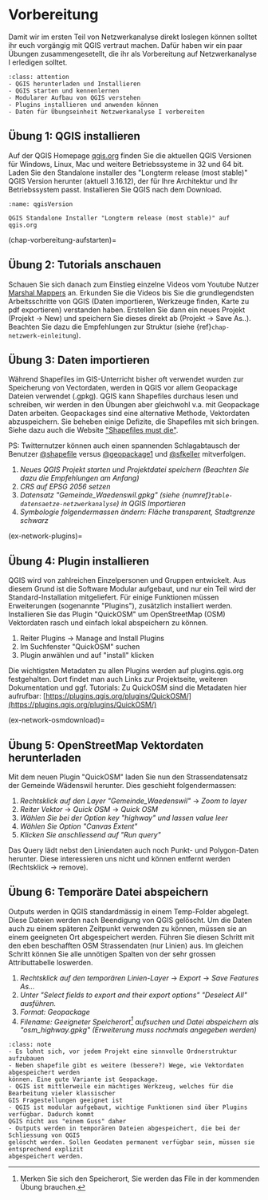 
# Vorbereitung

Damit wir im ersten Teil von Netzwerkanalyse direkt loslegen können solltet ihr euch vorgängig mit QGIS vertraut machen. Dafür haben wir ein paar Übungen zusammengesetellt, die ihr als Vorbereitung auf Netzwerkanalyse I erledigen solltet.

```{admonition} Übungsziele
:class: attention
- QGIS herunterladen und Installieren
- QGIS starten und kennenlernen
- Modularer Aufbau von QGIS verstehen
- Plugins installieren und anwenden können
- Daten für Übungseinheit Netzwerkanalyse I vorbereiten
```

## Übung 1: QGIS installieren
Auf der QGIS Homepage [qgis.org](https://www.qgis.org/de/site/forusers/download.html) finden Sie die aktuellen QGIS Versionen für Windows, Linux, Mac und weitere Betriebssysteme in 32 und 64 bit. Laden Sie den Standalone installer des "Longterm release (most stable)" QGIS Version herunter (aktuell 3.16.12), der für Ihre Architektur und Ihr Betriebssystem passt. Installieren Sie QGIS nach dem Download.


```{figure} figures/qgis316.png
:name: qgisVersion

QGIS Standalone Installer "Longterm release (most stable)" auf qgis.org
```
(chap-vorbereitung-aufstarten)=
<!-- ## Übung 2: QGIS aufstarten
Nach der Installation starten Sie "QGIS Desktop 3.10.0 **with GRASS 7.8.0**". Der Zusatz "with GRASS" ist sehr wichtig, vor allem für die zukünftigen Aufgaben in Netzwerkanalyse I - III. Sollte den Link im Startmenü nicht verfügbar sein, können Sie die entsprechende exe-Datei auch an folgendem Ort finden: *C:\Program Files\QGIS 3.10\bin\qgis-bin-g7.exe*. Mit Rechtslick > an Startmenü anheften können Sie eine Verknüpfung mit der korrekten QGIS Version erstellen.

Wechseln Sie als erstes die Sprache des Userinterface auf Englisch _(Einstellungen -> Optionen -> Allgemein -> Benutzeroberflächenübersetzung)_.


```{figure} figures/qgisGrass.jpg
:width: 300px
:name: qgisgrass

Achtet beim Aufstarten unbedingt darauf, dass QGIS **mit GRASS** GIS gestartet wird
``` -->

## Übung 2: Tutorials anschauen

Schauen Sie sich danach zum Einstieg einzelne Videos vom Youtube Nutzer [Marshal Mappers](https://www.youtube.com/channel/UCKwC9hcJr-4mgsNUeJzMAvA/videos) an. Erkunden Sie die Videos bis Sie die grundlegendsten Arbeitsschritte von QGIS (Daten importieren, Werkzeuge finden, Karte zu pdf exportieren) verstanden haben. Erstellen Sie dann ein neues Projekt (Projekt -> New) und speichern Sie dieses direkt ab (Projekt -> Save As..). Beachten Sie dazu die Empfehlungen zur Struktur (siehe {ref}`chap-netzwerk-einleitung`).

## Übung 3: Daten importieren

Während Shapefiles im GIS-Unterricht bisher oft verwendet wurden zur Speicherung von Vectordaten, werden in QGIS vor allem Geopackage Dateien verwendet (.gpkg). QGIS kann Shapefiles durchaus lesen und schreiben, wir werden in den Übungen aber gleichwohl v.a. mit Geopackage Daten arbeiten. Geopackages sind eine alternative Methode, Vektordaten abzuspeichern. Sie beheben einige Defizite, die Shapefiles mit sich bringen. Siehe dazu auch die Website ["Shapefiles must die"](http://switchfromshapefile.org/). 

PS: Twitternutzer können auch einen spannenden Schlagabtausch der Benutzer [@shapefile](https://twitter.com/shapefiIe) versus [@geopackage1](https://twitter.com/geopackage1) und [@sfkeller](https://twitter.com/sfkeller) mitverfolgen.

1. _Neues QGIS Projekt starten und Projektdatei speichern (Beachten Sie dazu die Empfehlungen am Anfang)_
2. _CRS auf EPSG 2056 setzen_
3. _Datensatz "Gemeinde_Waedenswil.gpkg" (siehe {numref}`table-datensaetze-netzwerkanalyse`) in QGIS Importieren_
4. _Symbologie folgendermassen ändern: Fläche transparent, Stadtgrenze schwarz_


(ex-network-plugins)=
## Übung 4: Plugin installieren

QGIS wird von zahlreichen Einzelpersonen und Gruppen entwickelt. Aus diesem Grund ist die Software Modular aufgebaut, und nur ein Teil wird der Standard-Installation mitgeliefert. Für einige Funktionen müssen Erweiterungen (sogenannte "Plugins"), zusätzlich installiert werden. Installieren Sie das Plugin "QuickOSM" um OpenStreetMap (OSM) Vektordaten rasch und einfach lokal abspeichern zu können.

1. Reiter Plugins -> Manage and Install Plugins
2. Im Suchfenster "QuickOSM" suchen
3. Plugin anwählen und auf "install" klicken

Die wichtigsten Metadaten zu allen Plugins werden auf plugins.qgis.org festgehalten. Dort findet man auch Links zur Projektseite, weiteren Dokumentation und ggf. Tutorials: Zu QuickOSM sind die Metadaten hier aufrufbar: [https://plugins.qgis.org/plugins/QuickOSM/](https://plugins.qgis.org/plugins/QuickOSM/)

(ex-network-osmdownload)=
## Übung 5: OpenStreetMap Vektordaten herunterladen

Mit dem neuen Plugin "QuickOSM" laden Sie nun den Strassendatensatz der Gemeinde Wädenswil herunter. Dies geschieht folgendermassen:

1. _Rechtsklick auf den Layer "Gemeinde_Waedenswil"_ -> _Zoom to layer_
2. _Reiter Vektor_ -> _Quick OSM_ -> _Quick OSM_
3. _Wählen Sie bei der Option key "highway" und lassen value leer_
4. _Wählen Sie Option "Canvas Extent"_
5. _Klicken Sie anschliessend auf "Run query"_

Das Query lädt nebst den Liniendaten auch noch Punkt- und Polygon-Daten herunter. Diese interessieren uns nicht und können entfernt werden (Rechtsklick -> remove).


## Übung 6: Temporäre Datei abspeichern

Outputs werden in QGIS standardmässig in einem Temp-Folder abgelegt. Diese Dateien werden nach Beendigung von QGIS gelöscht. Um die Daten auch zu einem späteren Zeitpunkt verwenden zu können, müssen sie an einem geeigneten Ort abgespeichert werden. Führen Sie diesen Schritt mit den eben beschafften OSM Strassendaten (nur Linien) aus. Im gleichen Schritt können Sie alle unnötigen Spalten von der sehr grossen Attributtabelle loswerden.

1. _Rechtsklick auf den temporären Linien-Layer_ -> _Export_ -> _Save Features As..._
2. _Unter "Select fields to export and their export options" "Deselect All" ausführen._
3. _Format: Geopackage_
4. _Filename: Geeigneter Speicherort[^speicherort] aufsuchen und Datei abspeichern als "osm_highway.gpkg"_
    _(Erweiterung muss nochmals angegeben werden)_

[^speicherort]: Merken Sie sich den Speicherort, Sie werden das File in der kommenden Übung brauchen.


```{admonition} Merken Sie sich:
:class: note
- Es lohnt sich, vor jedem Projekt eine sinnvolle Ordnerstruktur aufzubauen
- Neben shapefile gibt es weitere (bessere?) Wege, wie Vektordaten abgespeichert werden
können. Eine gute Variante ist Geopackage.
- QGIS ist mittlerweile ein mächtiges Werkzeug, welches für die Bearbeitung vieler klassischer
GIS Fragestellungen geeignet ist
- QGIS ist modular aufgebaut, wichtige Funktionen sind über Plugins verfügbar. Dadurch kommt
QGIS nicht aus "einem Guss" daher
- Outputs werden in temporären Dateien abgespeichert, die bei der Schliessung von QGIS
gelöscht werden. Sollen Geodaten permanent verfügbar sein, müssen sie entsprechend explizit
abgespeichert werden.
```